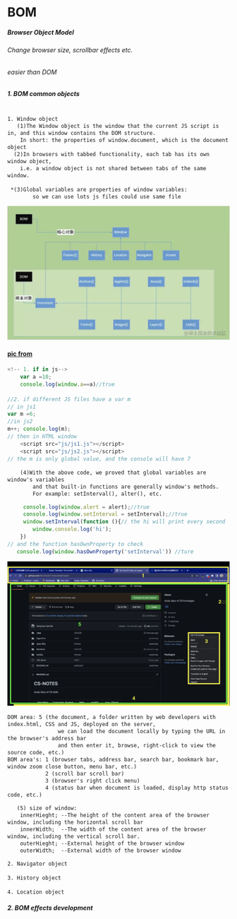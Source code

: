 # BOM
##### Browser Object Model
###### Change browser size, scrollbar effects etc.
###### easier than DOM

##### 1. BOM common objects
```text

1. Window object
   (1)The Window object is the window that the current JS script is in, and this window contains the DOM structure.
    In short: the properties of window.document, which is the document object
  (2)In browsers with tabbed functionality, each tab has its own window object, 
    i.e. a window object is not shared between tabs of the same window.
    
 *(3)Global variables are properties of window variables:
        so we can use lots js files could use same file
```
![Screenshot 2023-03-01 at 20.23.41.png](pics%2FScreenshot%202023-03-01%20at%2020.23.41.png)
#### [pic from](https://juejin.cn/post/6844903939008102413)
```js
<!-- 1. if in js-->
    var a =10;
    console.log(window.a==a)//true

//2. if different JS files have a var m
// in js1
var m =6; 
//in js2
m++; console.log(m);
// then in HTML window
    <script src="js/js1.js"></script>
    <script src="js/js2.js"></script>
// the m is only global value, and the console will have 7

```
```text
    (4)With the above code, we proved that global variables are window's variables 
        and that built-in functions are generally window's methods. 
        For example: setInterval(), alter(), etc.
```
```js
     console.log(window.alert = alert);//true
     console.log(window.setInterval = setInterval);//true
     window.setInterval(function (){// the hi will print every second
        window.console.log('hi');
    })
// and the function hasOwnProperty to check
   console.log(window.hasOwnProperty('setInterval')) //ture
```
![Screenshot 2023-03-01 at 20.46.56.png](pics%2FScreenshot%202023-03-01%20at%2020.46.56.png)
```text
DOM area: 5 (the document, a folder written by web developers with index.html, CSS and JS, deployed on the server, 
                we can load the document locally by typing the URL in the browser's address bar 
                and then enter it, browse, right-click to view the source code, etc.) 
BOM area's: 1 (browser tabs, address bar, search bar, bookmark bar, window zoom close button, menu bar, etc.) 
            2 (scroll bar scroll bar) 
            3 (browser's right click menu) 
            4 (status bar when document is loaded, display http status code, etc.)
```
```text
   (5) size of window:
    innerHieght; --The height of the content area of the browser window, including the horizontal scroll bar
    innerWidth;  --The width of the content area of the browser window, including the vertical scroll bar.
    outerHieght; --External height of the browser window
    outerWidth;  --External width of the browser window
```

```
2. Navigator object

3. History object

4. Location object

```
##### 2. BOM effects development